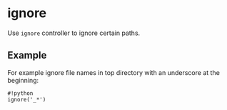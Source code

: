 ignore
======

Use `ignore` controller to ignore certain paths.

Example
-------

For example ignore file names in top directory with an underscore at the beginning:

    #!python
    ignore('_*')